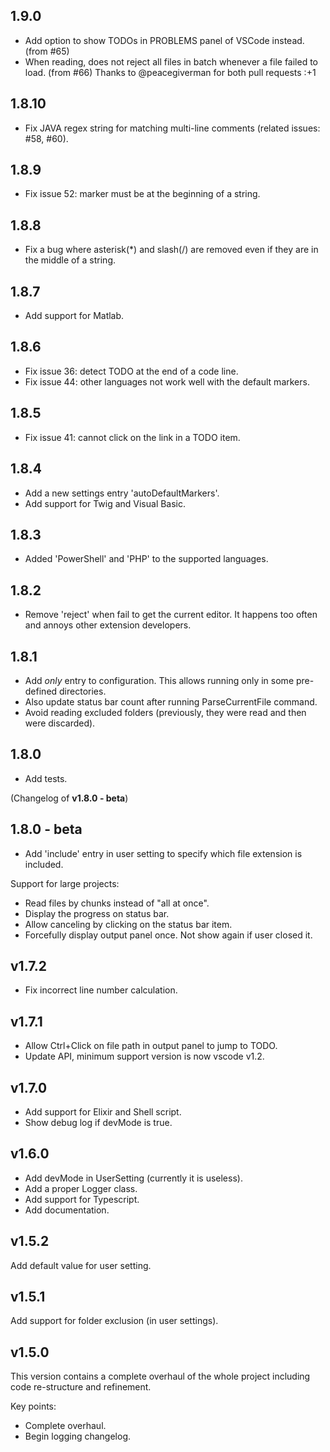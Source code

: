 ## 1.9.0
- Add option to show TODOs in PROBLEMS panel of VSCode instead. (from #65)
- When reading, does not reject all files in batch whenever a file failed to load. (from #66)
Thanks to @peacegiverman for both pull requests :+1

## 1.8.10
- Fix JAVA regex string for matching multi-line comments (related issues: #58, #60).

## 1.8.9
- Fix issue 52: marker must be at the beginning of a string.

## 1.8.8
- Fix a bug where asterisk(*) and slash(/) are removed even if they are in the middle of a string.

## 1.8.7
- Add support for Matlab.

## 1.8.6
- Fix issue 36: detect TODO at the end of a code line.
- Fix issue 44: other languages not work well with the default markers.

## 1.8.5
- Fix issue 41: cannot click on the link in a TODO item.

## 1.8.4
- Add a new settings entry 'autoDefaultMarkers'.
- Add support for Twig and Visual Basic.

## 1.8.3
- Added 'PowerShell' and 'PHP' to the supported languages.

## 1.8.2
- Remove 'reject' when fail to get the current editor. It happens too often and annoys other 
extension developers.

## 1.8.1
- Add *only* entry to configuration. This allows running only in some pre-defined directories.
- Also update status bar count after running ParseCurrentFile command.
- Avoid reading excluded folders (previously, they were read and then were discarded).

## 1.8.0
- Add tests.

(Changelog of **v1.8.0 - beta**)

## 1.8.0 - beta
- Add 'include' entry in user setting to specify which file extension is included.

Support for large projects:
- Read files by chunks instead of "all at once".
- Display the progress on status bar.
- Allow canceling by clicking on the status bar item.
- Forcefully display output panel once. Not show again if user closed it.


## v1.7.2
- Fix incorrect line number calculation.

## v1.7.1
- Allow Ctrl+Click on file path in output panel to jump to TODO.
- Update API, minimum support version is now vscode v1.2.

## v1.7.0
- Add support for Elixir and Shell script.
- Show debug log if devMode is true.

## v1.6.0
- Add devMode in UserSetting (currently it is useless).
- Add a proper Logger class.
- Add support for Typescript.
- Add documentation.

## v1.5.2
Add default value for user setting.

## v1.5.1
Add support for folder exclusion (in user settings).

## v1.5.0
This version contains a complete overhaul of the whole project including code re-structure and refinement.

Key points:
- Complete overhaul.
- Begin logging changelog.
